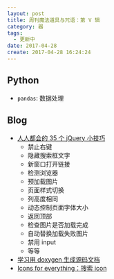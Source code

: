 ```yaml
---
layout: post
title: 周刊魔法道具与咒语：第 V 辑
category: 器
tags:
  - 更新中
date: 2017-04-28
create: 2017-04-28 16:24:24
---
```


## Python
* `pandas`: 数据处理


## Blog
* [人人都会的 35 个 jQuery 小技巧](https://segmentfault.com/a/1190000003902322)
    * 禁止右键
    * 隐藏搜索框文字
    * 新窗口打开链接
    * 检测浏览器
    * 预加载图片
    * 页面样式切换
    * 列高度相同
    * 动态控制页面字体大小
    * 返回顶部
    * 检查图片是否加载完成
    * 自动替换加载失败图片
    * 禁用 input
    * 等等
* [学习用 doxygen 生成源码文档](https://www.ibm.com/developerworks/cn/aix/library/au-learningdoxygen/)
* [Icons for everything：搜索 icon](https://thenounproject.com/)

